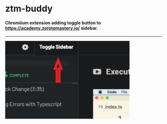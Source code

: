 # ztm-buddy

#### Chromiium extension adding toggle button to https://academy.zerotomastery.io/ sidebar.

---

<img src="https://github.com/alpinstang/ztm-buddy/blob/master/screenshot.png" alt="drawing" width="400" align="center" />
